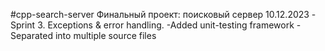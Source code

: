 #cpp-search-server
Финальный проект: поисковый сервер
10.12.2023 - Sprint 3. Exceptions & error handling. 
  -Added unit-testing framework
  -Separated into multiple source files
